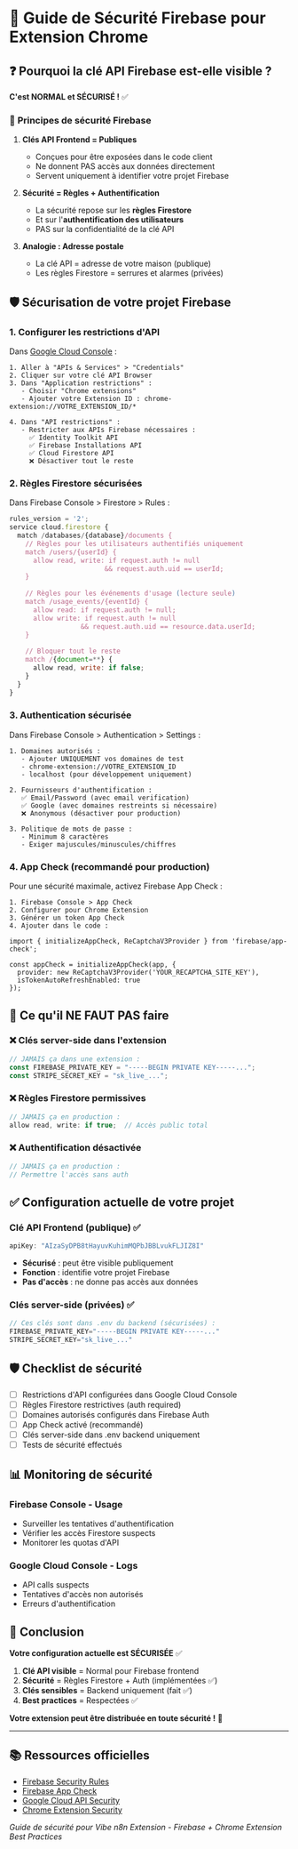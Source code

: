 # 🔐 Guide de Sécurité Firebase pour Extension Chrome

## ❓ **Pourquoi la clé API Firebase est-elle visible ?**

**C'est NORMAL et SÉCURISÉ !** ✅

### 🎯 **Principes de sécurité Firebase**

1. **Clés API Frontend = Publiques** 
   - Conçues pour être exposées dans le code client
   - Ne donnent PAS accès aux données directement
   - Servent uniquement à identifier votre projet Firebase

2. **Sécurité = Règles + Authentification**
   - La sécurité repose sur les **règles Firestore** 
   - Et sur l'**authentification des utilisateurs**
   - PAS sur la confidentialité de la clé API

3. **Analogie : Adresse postale**
   - La clé API = adresse de votre maison (publique)
   - Les règles Firestore = serrures et alarmes (privées)

## 🛡️ **Sécurisation de votre projet Firebase**

### 1. **Configurer les restrictions d'API**

Dans [Google Cloud Console](https://console.cloud.google.com/apis/credentials) :

```
1. Aller à "APIs & Services" > "Credentials"
2. Cliquer sur votre clé API Browser
3. Dans "Application restrictions" :
   - Choisir "Chrome extensions"
   - Ajouter votre Extension ID : chrome-extension://VOTRE_EXTENSION_ID/*

4. Dans "API restrictions" :
   - Restricter aux APIs Firebase nécessaires :
     ✅ Identity Toolkit API
     ✅ Firebase Installations API
     ✅ Cloud Firestore API
     ❌ Désactiver tout le reste
```

### 2. **Règles Firestore sécurisées**

Dans Firebase Console > Firestore > Rules :

```javascript
rules_version = '2';
service cloud.firestore {
  match /databases/{database}/documents {
    // Règles pour les utilisateurs authentifiés uniquement
    match /users/{userId} {
      allow read, write: if request.auth != null 
                        && request.auth.uid == userId;
    }
    
    // Règles pour les événements d'usage (lecture seule)
    match /usage_events/{eventId} {
      allow read: if request.auth != null;
      allow write: if request.auth != null 
                  && request.auth.uid == resource.data.userId;
    }
    
    // Bloquer tout le reste
    match /{document=**} {
      allow read, write: if false;
    }
  }
}
```

### 3. **Authentication sécurisée**

Dans Firebase Console > Authentication > Settings :

```
1. Domaines autorisés :
   - Ajouter UNIQUEMENT vos domaines de test
   - chrome-extension://VOTRE_EXTENSION_ID
   - localhost (pour développement uniquement)

2. Fournisseurs d'authentification :
   ✅ Email/Password (avec email verification)
   ✅ Google (avec domaines restreints si nécessaire)
   ❌ Anonymous (désactiver pour production)

3. Politique de mots de passe :
   - Minimum 8 caractères
   - Exiger majuscules/minuscules/chiffres
```

### 4. **App Check (recommandé pour production)**

Pour une sécurité maximale, activez Firebase App Check :

```
1. Firebase Console > App Check
2. Configurer pour Chrome Extension
3. Générer un token App Check
4. Ajouter dans le code :

import { initializeAppCheck, ReCaptchaV3Provider } from 'firebase/app-check';

const appCheck = initializeAppCheck(app, {
  provider: new ReCaptchaV3Provider('YOUR_RECAPTCHA_SITE_KEY'),
  isTokenAutoRefreshEnabled: true
});
```

## 🚨 **Ce qu'il NE FAUT PAS faire**

### ❌ **Clés server-side dans l'extension**
```javascript
// JAMAIS ça dans une extension :
const FIREBASE_PRIVATE_KEY = "-----BEGIN PRIVATE KEY-----...";
const STRIPE_SECRET_KEY = "sk_live_...";
```

### ❌ **Règles Firestore permissives**
```javascript
// JAMAIS ça en production :
allow read, write: if true;  // Accès public total
```

### ❌ **Authentification désactivée**
```javascript
// JAMAIS ça en production :
// Permettre l'accès sans auth
```

## ✅ **Configuration actuelle de votre projet**

### **Clé API Frontend (publique) ✅**
```javascript
apiKey: "AIzaSyDPB8tHayuvKuhimMQPbJBBLvukFLJIZ8I"
```
- **Sécurisé** : peut être visible publiquement
- **Fonction** : identifie votre projet Firebase
- **Pas d'accès** : ne donne pas accès aux données

### **Clés server-side (privées) ✅**
```javascript
// Ces clés sont dans .env du backend (sécurisées) :
FIREBASE_PRIVATE_KEY="-----BEGIN PRIVATE KEY-----..."
STRIPE_SECRET_KEY="sk_live_..."
```

## 🛡️ **Checklist de sécurité**

- [ ] Restrictions d'API configurées dans Google Cloud Console
- [ ] Règles Firestore restrictives (auth required)
- [ ] Domaines autorisés configurés dans Firebase Auth
- [ ] App Check activé (recommandé)
- [ ] Clés server-side dans .env backend uniquement
- [ ] Tests de sécurité effectués

## 📊 **Monitoring de sécurité**

### **Firebase Console - Usage**
- Surveiller les tentatives d'authentification
- Vérifier les accès Firestore suspects
- Monitorer les quotas d'API

### **Google Cloud Console - Logs**
- API calls suspects
- Tentatives d'accès non autorisés
- Erreurs d'authentification

## 🎯 **Conclusion**

**Votre configuration actuelle est SÉCURISÉE** ✅

1. **Clé API visible** = Normal pour Firebase frontend
2. **Sécurité** = Règles Firestore + Auth (implémentées ✅)
3. **Clés sensibles** = Backend uniquement (fait ✅)
4. **Best practices** = Respectées ✅

**Votre extension peut être distribuée en toute sécurité !** 🚀

---

## 📚 **Ressources officielles**

- [Firebase Security Rules](https://firebase.google.com/docs/rules)
- [Firebase App Check](https://firebase.google.com/docs/app-check)
- [Google Cloud API Security](https://cloud.google.com/docs/authentication/api-keys)
- [Chrome Extension Security](https://developer.chrome.com/docs/extensions/mv3/security/)

*Guide de sécurité pour Vibe n8n Extension - Firebase + Chrome Extension Best Practices* 